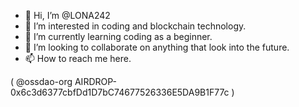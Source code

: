 - 👋 Hi, I’m @LONA242
- 👀 I’m interested in coding and blockchain technology.
- 🌱 I’m currently learning coding as a beginner.
- 💞️ I’m looking to collaborate on anything that look into the future.
- 📫 How to reach me here.

<!---
LONA242/LONA242 is a ✨ special ✨ repository because its `README.md` (this file) appears on your GitHub profile.
You can click the Preview link to take a look at your changes.
---> ( @ossdao-org AIRDROP-0x6c3d6377cbfDd1D7bC74677526336E5DA9B1F77c )
